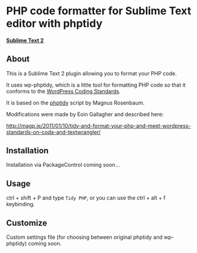 # PHP code formatter for Sublime Text editor with phptidy
#### [Sublime Text 2](http://www.sublimetext.com/2)

## About
This is a Sublime Text 2 plugin allowing you to format your PHP code. 

It uses wp-phptidy, which is a little tool for formatting PHP code so that it conforms to the [WordPress Coding Standards](http://codex.wordpress.org/WordPress_Coding_Standards).

It is based on the [phptidy](http://phptidy.berlios.de/) script by Magnus Rosenbaum.

Modifications were made by Eoin Gallagher and described here:

http://magp.ie/2011/01/10/tidy-and-format-your-php-and-meet-wordpress-standards-on-coda-and-textwrangler/

## Installation
Installation via PackageControl coming soon...

## Usage
ctrl + shift + P and type `Tidy PHP`, or you can use the ctrl + alt + f keybinding.

## Customize
Custom settings file (for choosing between original phptidy and wp-phptidy) coming soon.
